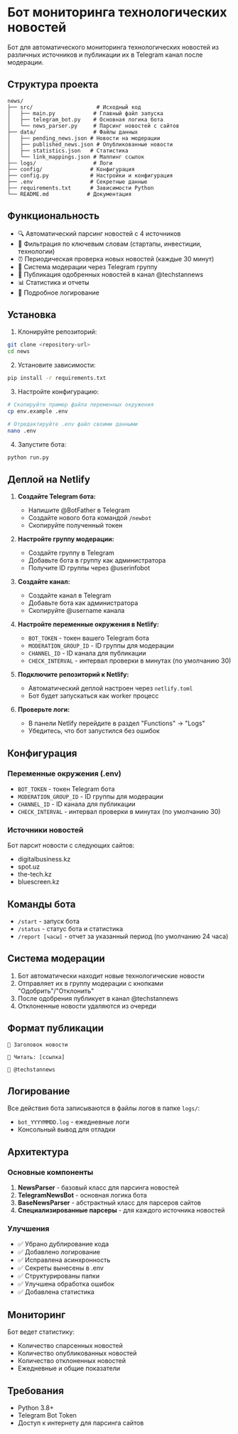 # Бот мониторинга технологических новостей

Бот для автоматического мониторинга технологических новостей из различных источников и публикации их в Telegram канал после модерации.

## Структура проекта

```
news/
├── src/                    # Исходный код
│   ├── main.py            # Главный файл запуска
│   ├── telegram_bot.py    # Основная логика бота
│   └── news_parser.py     # Парсинг новостей с сайтов
├── data/                  # Файлы данных
│   ├── pending_news.json # Новости на модерации
│   ├── published_news.json # Опубликованные новости
│   ├── statistics.json   # Статистика
│   └── link_mappings.json # Маппинг ссылок
├── logs/                  # Логи
├── config/               # Конфигурация
├── config.py             # Настройки и конфигурация
├── .env                  # Секретные данные
├── requirements.txt      # Зависимости Python
└── README.md            # Документация
```

## Функциональность

- 🔍 Автоматический парсинг новостей с 4 источников
- 🎯 Фильтрация по ключевым словам (стартапы, инвестиции, технологии)
- ⏰ Периодическая проверка новых новостей (каждые 30 минут)
- 👥 Система модерации через Telegram группу
- 📢 Публикация одобренных новостей в канал @techstannews
- 📊 Статистика и отчеты
- 📝 Подробное логирование

## Установка

1. Клонируйте репозиторий:
```bash
git clone <repository-url>
cd news
```

2. Установите зависимости:
```bash
pip install -r requirements.txt
```

3. Настройте конфигурацию:
```bash
# Скопируйте пример файла переменных окружения
cp env.example .env

# Отредактируйте .env файл своими данными
nano .env
```

4. Запустите бота:
```bash
python run.py
```

## Деплой на Netlify

1. **Создайте Telegram бота:**
   - Напишите @BotFather в Telegram
   - Создайте нового бота командой `/newbot`
   - Скопируйте полученный токен

2. **Настройте группу модерации:**
   - Создайте группу в Telegram
   - Добавьте бота в группу как администратора
   - Получите ID группы через @userinfobot

3. **Создайте канал:**
   - Создайте канал в Telegram
   - Добавьте бота как администратора
   - Скопируйте @username канала

4. **Настройте переменные окружения в Netlify:**
   - `BOT_TOKEN` - токен вашего Telegram бота
   - `MODERATION_GROUP_ID` - ID группы для модерации
   - `CHANNEL_ID` - ID канала для публикации
   - `CHECK_INTERVAL` - интервал проверки в минутах (по умолчанию 30)

5. **Подключите репозиторий к Netlify:**
   - Автоматический деплой настроен через `netlify.toml`
   - Бот будет запускаться как worker процесс

6. **Проверьте логи:**
   - В панели Netlify перейдите в раздел "Functions" → "Logs"
   - Убедитесь, что бот запустился без ошибок

## Конфигурация

### Переменные окружения (.env)

- `BOT_TOKEN` - токен Telegram бота
- `MODERATION_GROUP_ID` - ID группы для модерации
- `CHANNEL_ID` - ID канала для публикации
- `CHECK_INTERVAL` - интервал проверки в минутах (по умолчанию 30)

### Источники новостей

Бот парсит новости с следующих сайтов:
- digitalbusiness.kz
- spot.uz  
- the-tech.kz
- bluescreen.kz

## Команды бота

- `/start` - запуск бота
- `/status` - статус бота и статистика
- `/report [часы]` - отчет за указанный период (по умолчанию 24 часа)

## Система модерации

1. Бот автоматически находит новые технологические новости
2. Отправляет их в группу модерации с кнопками "Одобрить"/"Отклонить"
3. После одобрения публикует в канал @techstannews
4. Отклоненные новости удаляются из очереди

## Формат публикации

```
📰 Заголовок новости

🔗 Читать: [ссылка]

📢 @techstannews
```

## Логирование

Все действия бота записываются в файлы логов в папке `logs/`:
- `bot_YYYYMMDD.log` - ежедневные логи
- Консольный вывод для отладки

## Архитектура

### Основные компоненты

1. **NewsParser** - базовый класс для парсинга новостей
2. **TelegramNewsBot** - основная логика бота
3. **BaseNewsParser** - абстрактный класс для парсеров сайтов
4. **Специализированные парсеры** - для каждого источника новостей

### Улучшения

- ✅ Убрано дублирование кода
- ✅ Добавлено логирование
- ✅ Исправлена асинхронность
- ✅ Секреты вынесены в .env
- ✅ Структурированы папки
- ✅ Улучшена обработка ошибок
- ✅ Добавлена статистика

## Мониторинг

Бот ведет статистику:
- Количество спарсенных новостей
- Количество опубликованных новостей  
- Количество отклоненных новостей
- Ежедневные и общие показатели

## Требования

- Python 3.8+
- Telegram Bot Token
- Доступ к интернету для парсинга сайтов